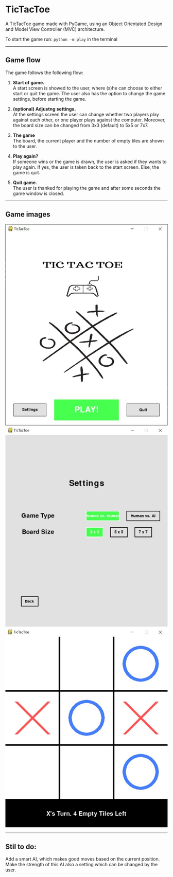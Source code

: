 # TicTacToe
A TicTacToe game made with PyGame, using an Object Orientated Design and Model View Controller (MVC) architecture.

To start the game run: `python -m play` in the terminal

---

## Game flow
The game follows the following flow:

1. **Start of game.** <br />A start screen is showed to the user, where (s)he can choose to either start or quit the game. 
The user also has the option to change the game settings, before starting the game.

2. **(optional) Adjustng settings.** <br />At the settings screen the user can change whether two players play against each other, or one player plays against the computer.
Moreover, the board size can be changed from 3x3 (default) to 5x5 or 7x7.

3. **The game** <br />The board, the current player and the number of empty tiles are shown to the user.

4. **Play again?** <br />If someone wins or the game is drawn, the user is asked if they wants to play again.
If yes, the user is taken back to the start screen. Else, the game is quit.

5. **Quit game.** <br />The user is thanked for playing the game and after some seconds the game window is closed.

---

## Game images
![Start screen][start_screen]<br />
![Settings][settings]<br />
![Play board][board]

[start_screen]: screenshots/startscreen.JPG "Start screen"
[settings]: screenshots/settings.JPG "Settings screen"
[board]: screenshots/board.JPG "TicTacToe Board"

---

## Stil to do:
Add a smart AI, which makes good moves based on the current position. 
Make the strength of this AI also a setting which can be changed by the user.
